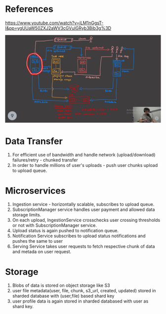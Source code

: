 # References
https://www.youtube.com/watch?v=jLM1nGgsT-I&pp=ygUUaW50ZXJ2aWV3cGVuIGRyb3Bib3g%3D

![](https://github.com/khatwaniNikhil/SystemDesign/blob/main/images/google-drive.png)

# Data Transfer
1. For efficient use of bandwidth and handle network (upload/download) failures/retry - chunked transfer
2. In order to handle millions of user's uploads - push user chunks upload to upload queue.

# Microservices
1. Ingestion service - horizontally scalable, subscribes to upload queue.
2. SubscriptionManager service handles user payment and allowed data storage limits.
3. On each upload, IngestionService crosschecks user crossing thresholds or not with SubscriptionManager service.
4. Upload status is again pushed to notification queue.
5. Notification Service subscribes to upload status notifications and pushes the same to user
6. Serving Service takes user requests to fetch respective chunk of data and metada on user request.

# Storage
1. Blobs of data is stored on object storage like S3
2. user file metadata(user, file, chunk, s3_url, created, updated) stored in sharded database with (user,file) based shard key
3. user profile data is again stored in sharded databased with user as shard key.
